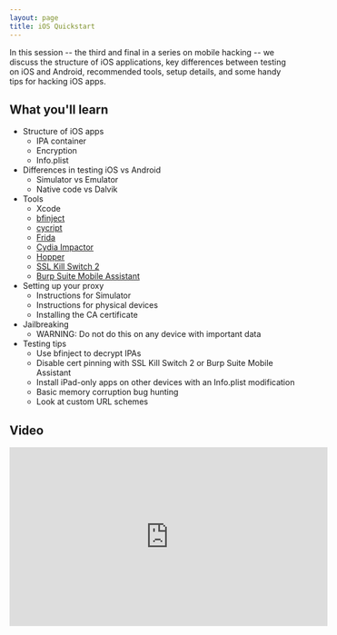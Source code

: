 ```yaml
---
layout: page
title: iOS Quickstart
---
```


In this session -- the third and final in a series on mobile hacking -- we discuss the structure of iOS applications, key differences between testing on iOS and Android, recommended tools, setup details, and some handy tips for hacking iOS apps.

What you'll learn
-----------------

- Structure of iOS apps
	- IPA container
	- Encryption
	- Info.plist
- Differences in testing iOS vs Android
	- Simulator vs Emulator
	- Native code vs Dalvik
- Tools
	- Xcode
	- [bfinject](https://github.com/BishopFox/bfinject)
	- [cycript](http://www.cycript.org/)
	- [Frida](https://www.frida.re/)
	- [Cydia Impactor](http://www.cydiaimpactor.com/)
	- [Hopper](https://www.hopperapp.com/)
	- [SSL Kill Switch 2](https://github.com/nabla-c0d3/ssl-kill-switch2)
	- [Burp Suite Mobile Assistant](https://portswigger.net/burp/documentation/desktop/tools/mobile-assistant)
- Setting up your proxy
	- Instructions for Simulator
	- Instructions for physical devices
	- Installing the CA certificate
- Jailbreaking
	- WARNING: Do not do this on any device with important data
- Testing tips
	- Use bfinject to decrypt IPAs
	- Disable cert pinning with SSL Kill Switch 2 or Burp Suite Mobile Assistant
	- Install iPad-only apps on other devices with an Info.plist modification
	- Basic memory corruption bug hunting
	- Look at custom URL schemes

Video
-----

<div class="container">
	<iframe width="560" height="315" src="https://www.youtube-nocookie.com/embed/c4M8sd9lcFU" frameborder="0" allow="accelerometer; autoplay; encrypted-media; gyroscope; picture-in-picture" allowfullscreen></iframe>
</div>
